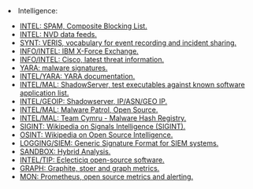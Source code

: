 <html>
<body>

<li>Intelligence:</li>
	<ul>
		<li><a href="http://www.abuseat.org/">INTEL: SPAM, Composite Blocking List.</a></li>
		<li><a href="https://nvd.nist.gov/download.cfm">INTEL: NVD data feeds.</a></li>
		<li><a href="http://veriscommunity.net/">SYNT: VERIS, vocabulary for event recording and incident sharing.</a></li>
		<li><a href="https://exchange.xforce.ibmcloud.com/">INFO/INTEL: IBM X-Force Exchange.</a></li>
		<li><a href="https://tools.cisco.com/security/center/navigation.x?i=118">INFO/INTEL: Cisco, latest threat information.</a></li>
		<li><a href="http://virustotal.github.io/yara/">YARA: malware signatures.</a></li>
		<li><a href="http://yara.readthedocs.io/">INTEL/YARA: YARA documentation.</a></li>
		<li><a href="http://bin-test.shadowserver.org/">INTEL/MAL: ShadowServer, test executables against known software application list.</a></li>
		<li><a href="http://www.shadowserver.org/wiki/pmwiki.php/Services/IP-BGP">INTEL/GEOIP: Shadowserver, IP/ASN/GEO IP.</a></li>
		<li><a href="http://.com.br/open-source.shtml">INTEL/MAL: Malware Patrol, Open Source.</a></li>
		<li><a href="http://www.team-cymru.org/MHR.html">INTEL/MAL: Team Cymru - Malware Hash Registry.</a></li>
		<li><a href="https://en.wikipedia.org/wiki/Signals_intelligence">SIGINT: Wikipedia on Signals Intelligence (SIGINT).</a></li>
		<li><a href="https://en.wikipedia.org/wiki/Open-source_intelligence">OSINT: Wikipedia on Open Source Intelligence. </a></li>
		<li><a href="https://github.com/Neo23x0/sigma">LOGGING/SIEM: Generic Signature Format for SIEM systems.</a></li>
		<li><a href="https://www.hybrid-analysis.com/">SANDBOX: Hybrid Analysis.</a></li>
		<li><a href="https://eclecticiq.github.io/">INTEL/TIP: Eclecticiq open-source software.</a></li>
		<li><a href="https://graphiteapp.org/">GRAPH: Graphite, stoer and graph metrics.</a></li>
		<li><a href="https://prometheus.io/">MON: Prometheus, open source metrics and alerting.</a></li>
	</ul>
  </body>
  </html>
